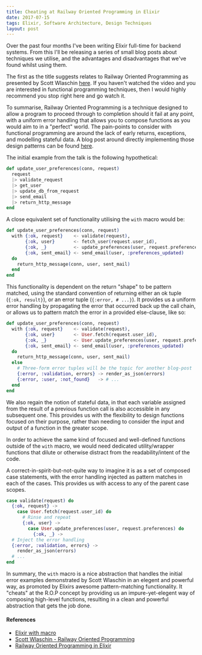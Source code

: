 ```yaml
---
title: Cheating at Railway Oriented Programming in Elixir
date: 2017-07-15
tags: Elixir, Software Architecture, Design Techniques
layout: post
---
```


Over the past four months I've been writing Elixir full-time for backend systems. From this I'll be releasing a series of small blog posts about techniques we utilise, and the advantages and disadvantages that we've found whilst using them.

The first as the title suggests relates to Railway Oriented Programming as presented by Scott Wlaschin [here](https://vimeo.com/97344498). If you haven't watched the video and you are interested in functional programming techniques, then I would highly recommend you stop right here and go watch it.

To summarise, Railway Oriented Programming is a technique designed to allow a program to proceed through to completion should it fail at any point, with a uniform error handling that allows you to compose functions as you would aim to in a "perfect" world. The pain-points to consider with functional programming are around the lack of early returns, exceptions, and modelling stateful data. A blog post around directly implementing those design patterns can be found [here](http://www.zohaib.me/railway-programming-pattern-in-elixir/).

The initial example from the talk is the following hypothetical:

``` elixir
def update_user_preferences(conn, request)
  request
  |> validate_request
  |> get_user
  |> update_db_from_request
  |> send_email
  |> return_http_message
end
```

A close equivalent set of functionality utilising the `with` macro would be:

``` elixir
def update_user_preferences(conn, request)
  with {:ok, request}    <- validate(request),
       {:ok, user}       <- fetch_user(request.user_id),
       {:ok, _}          <- update_preferences(user, request.preferences),
       {:ok, sent_email} <- send_email(user, :preferences_updated)
  do
    return_http_message(conn, user, sent_mail)
  end
end
```

This functionality is dependent on the return "shape" to be pattern matched, using the standard convention of returning either an ok tuple (`{:ok, result}`), or an error tuple (`{:error, # ...}`). It provides us a uniform error handling by propagating the error that occurred back up the call chain, or allows us to pattern match the error in a provided else-clause, like so:

``` elixir
def update_user_preferences(conn, request)
  with {:ok, request}    <- validate(request),
       {:ok, user}       <- User.fetch(request.user_id),
       {:ok, _}          <- User.update_preferences(user, request.preferences),
       {:ok, sent_email} <- send_email(user, :preferences_updated)
  do
    return_http_message(conn, user, sent_mail)
  else
    # Three-form error tuples will be the topic for another blog-post
    {:error, :validation, errors} -> render_as_json(errors)
    {:error, :user, :not_found}   -> # ...
  end
end
```

We also regain the notion of stateful data, in that each variable assigned from the result of a previous function call is also accessible in any subsequent one. This provides us with the flexibility to design functions focused on their purpose, rather than needing to consider the input and output of a function in the greater scope.

In order to achieve the same kind of focused and well-defined functions outside of the `with` macro, we would need dedicated utility/wrapper functions that dilute or otherwise distract from the readability/intent of the code.

A correct-in-spirit-but-not-quite way to imagine it is as a set of composed case statements, with the error handling injected as pattern matches in each of the cases. This provides us with access to any of the parent case scopes.

``` elixir
case validate(request) do
  {:ok, request} ->
    case User.fetch(request.user_id) do
      # Rinse and repeat
      {:ok, user} ->
        case User.update_preferences(user, request.preferences) do
          {:ok, _} ->
  # Inject the error handling
  {:error, :validation, errors} ->
    render_as_json(errors)
  # ...
end
```

In summary, the `with` macro is a nice abstraction that handles the initial error examples demonstrated by Scott Wlaschin in an elegent and powerful way, as promoted by Elixirs awesome pattern-matching functionality. It "cheats" at the R.O.P concept by providing us an impure-yet-elegent way of composing high-level functions, resulting in a clean and powerful abstraction that gets the job done.

#### References
* [Elixir with macro](https://til.hashrocket.com/posts/6a6f5e9fff-elixir-with-macro-and)
* [Scott Wlaschin - Railway Oriented Programming](https://vimeo.com/97344498)
* [Railway Oriented Programming in Elixir](http://www.zohaib.me/railway-programming-pattern-in-elixir/)
